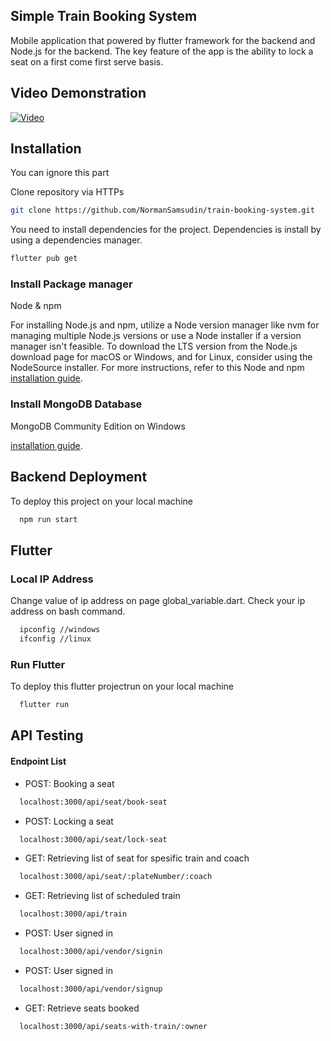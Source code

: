 ## Simple Train Booking System
Mobile application that powered by flutter framework for the backend and Node.js for the backend. The key feature of the app is the ability to lock a seat on a first come first serve basis. 

## Video Demonstration

[![Video](https://img.youtube.com/vi/YOUTUBE_VIDEO_ID_HERE/0.jpg)](https://www.youtube.com/watch?v=WsSFx3DfeQg)

## Installation

You can ignore this part

Clone repository via HTTPs

```bash
git clone https://github.com/NormanSamsudin/train-booking-system.git
```

You need to install dependencies for the project. Dependencies is install by using a dependencies manager. 

```bash
flutter pub get
```

### Install Package manager

Node & npm

For installing Node.js and npm, utilize a Node version manager like nvm for managing multiple Node.js versions or use a Node installer if a version manager isn't feasible. To download the LTS version from the Node.js download page for macOS or Windows, and for Linux, consider using the NodeSource installer. For more instructions, refer to this Node and npm [installation guide](https://kinsta.com/blog/how-to-install-node-js/).

### Install MongoDB Database

MongoDB Community Edition on Windows

[installation guide](https://www.mongodb.com/docs/manual/tutorial/install-mongodb-on-windows/).

## Backend Deployment

To deploy this project on your local machine

```bash
  npm run start
```

## Flutter

### Local IP Address

Change value of ip address on page global_variable.dart. Check your ip address on bash command.

```bash
  ipconfig //windows
  ifconfig //linux
```

### Run Flutter

To deploy this flutter projectrun on your local machine

```bash
  flutter run
```

## API Testing

#### Endpoint List

- POST: Booking a seat

```bash
  localhost:3000/api/seat/book-seat
```

- POST: Locking a seat

```bash
  localhost:3000/api/seat/lock-seat
```

- GET: Retrieving list of seat for spesific train and coach

```bash
  localhost:3000/api/seat/:plateNumber/:coach
```

- GET: Retrieving list of scheduled train

```bash
  localhost:3000/api/train
```

- POST: User signed in

```bash
  localhost:3000/api/vendor/signin
```

- POST: User signed in

```bash
  localhost:3000/api/vendor/signup
```

- GET: Retrieve seats booked

```bash
  localhost:3000/api/seats-with-train/:owner
```




